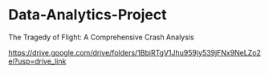 # Data-Analytics-Project
The Tragedy of Flight: A Comprehensive Crash Analysis

https://drive.google.com/drive/folders/1BbiRTgV1Jhu959jy539jFNx9NeLZo2ei?usp=drive_link 
